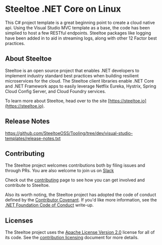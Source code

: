 # Steeltoe .NET Core on Linux

This C# project template is a great beginning point to create a cloud native api. Using the Visual Studio MVC template as a base, the code has been simplied to host a few RESTful endpoints. Steeltoe packages like logging have been added in to aid in streaming logs, along with other 12 Factor best practices.

## About Steeltoe

Steeltoe is an open source project that enables .NET developers to implement industry standard best practices when building resilient microservices for the cloud. The Steeltoe client libraries enable .NET Core and .NET Framework apps to easily leverage Netflix Eureka, Hystrix, Spring Cloud Config Server, and Cloud Foundry services.

To learn more about Steeltoe, head over to the site [https://steeltoe.io](https://steeltoe.io).

## Release Notes

https://github.com/SteeltoeOSS/Tooling/tree/dev/visual-studio-templates/release-notes.txt

## Contributing

The Steeltoe project welcomes contributions both by filing issues and through PRs. You are also welcome to join us on [Slack](https://slack.steeltoe.io/)

Check out the [contributing](https://github.com/SteeltoeOSS/Home/tree/master/project-docs/contributing.md) page to see how you can get involved and contribute to Steeltoe.

Also its worth noting, the Steeltoe project has adopted the code of conduct defined by the [Contributor Covenant](http://contributor-covenant.org/).
If you'd like more information, see the [.NET Foundation Code of Conduct](http://www.dotnetfoundation.org/code-of-conduct) write-up.

## Licenses

The Steeltoe project uses the [Apache License Version 2.0](LICENSE) license for all of its code.  See the [contribution licensing](project-docs/contributing-license.md) document for more details.